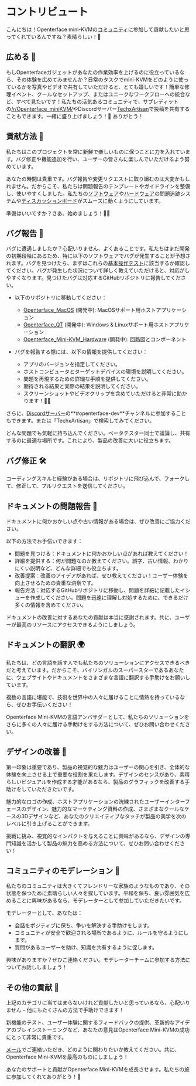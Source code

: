 # コントリビュート

こんにちは！Openterface mini-KVMの[コミュニティ](/community)に参加して貢献したいと思ってくれているんですね？素晴らしい！🧡

## 広める 📢

もしOpenterfaceガジェットがあなたの作業効率を上げるのに役立っているなら、その体験を広めてみませんか？日常のタスクでmini-KVMをどのように使っているかを写真やビデオで共有していただけると、とても嬉しいです！簡単な修理イベント、クールなセットアップ、またはユニークなワークフローへの統合など、すべて見たいです！私たちの活気あるコミュニティで、サブレディットの[/r/Openterface_miniKVM/](/reddit)やDiscordサーバー[TechxArtisan](/discord)で投稿を共有することもできます。一緒に盛り上げましょう！🚀 ありがとう！

## 貢献方法 🌟

私たちはこのプロジェクトを常に新鮮で楽しいものに保つことに力を入れています。バグ修正や機能追加を行い、ユーザーの皆さんに楽しんでいただけるよう努めています。

あなたの時間は貴重です。バグ報告や変更リクエストに取り組むのは大変かもしれません。だからこそ、私たちは問題報告のテンプレートやガイドラインを整備し、使いやすくしました。私たちの[ソフトウェア](/quick-start/#install-host-application)や[ハードウェア](https://github.com/TechxArtisanStudio/Openterface_Mini-KVM_Hardware)の問題追跡システムや[ディスカッションボード](https://github.com/TechxArtisanStudio/Openterface/discussions)がスムーズに動くようにしています。

準備はいいですか？さあ、始めましょう！🏊‍♂️

## バグ報告 🐛

バグに遭遇しましたか？心配いりません、よくあることです。私たちはまだ開発の初期段階にあるため、特に以下のソフトウェアでバグが発生することが予想されます。バグを見つけたら、まずはこれらの[基本操作テスト](/basic)に該当するか確認してください。バグが発生した状況について詳しく教えていただけると、対応がしやすくなります。見つけたバグは対応するGitHubリポジトリに報告してください。

- 以下のリポジトリに移動してください：
    - [Openterface_MacOS](https://github.com/TechxArtisanStudio/Openterface_MacOS) (開発中): MacOSサポート用ホストアプリケーション
    - [Openterface_QT](https://github.com/TechxArtisanStudio/Openterface_QT) (開発中): Windows & Linuxサポート用ホストアプリケーション
    - [Openterface_Mini-KVM_Hardware](https://github.com/TechxArtisanStudio/Openterface_Mini-KVM_Hardware) (開発中): 回路図とコンポーネント

- バグを報告する際には、以下の情報を提供してください：
    - アプリのバージョンを指定してください。
    - ホストコンピュータとターゲットデバイスの環境を説明してください。
    - 問題を再現するための詳細な手順を提供してください。
    - 期待される結果と実際の結果を説明してください。
    - スクリーンショットやビデオクリップを含めていただけると非常に助かります！📸🎥

さらに、[Discordサーバー](/discord)の**#openterface-dev**チャンネルに参加することもできます。または「TechxArtisan」で検索してみてください。

どんな問題でも気軽に持ち込んでください。ベータテスター同士で議論し、共有するのに最適な場所です。これにより、製品の改善に大いに役立ちます。

## バグ修正 🛠️
コーディングスキルと経験がある場合は、リポジトリに飛び込んで、フォークして、修正して、プルリクエストを送信してください。

## ドキュメントの問題報告 📝

ドキュメントに何かおかしい点や古い情報がある場合は、ぜひ改善にご協力ください。

以下の方法でお手伝いできます：

- 問題を見つける：ドキュメントに何かおかしい点があれば教えてください！
- 詳細を提供する：何が問題なのか教えてください。誤字、古い情報、わかりにくい説明など、どんな詳細でも役立ちます。
- 改善提案：改善のアイデアがあれば、ぜひ教えてください！ユーザー体験を向上させるための貴重な洞察です。
- 報告方法：対応するGitHubリポジトリに移動し、問題を詳細に記載したイシューを作成してください。問題を迅速に理解し対処するために、できるだけ多くの情報を含めてください。

ドキュメントの改善に対するあなたの貢献は本当に感謝されます。共に、ユーザーが最高のリソースにアクセスできるようにしましょう。

## ドキュメントの翻訳 🌍

私たちは、どの言語を話す人でも私たちのソリューションにアクセスできるべきだと考えています。だからこそ、バイリンガルのスーパースターであるあなたに、ウェブサイトやドキュメントをさまざまな言語に翻訳する手助けをお願いしています。

複数の言語に堪能で、技術を世界中の人々に届けることに情熱を持っているなら、ぜひお手伝いください！

Openterface Mini-KVMの言語アンバサダーとして、私たちのソリューションをさらに多くの人々に届ける手助けをする方法について、ぜひお問い合わせください。

## デザインの改善 🎨
第一印象は重要であり、製品の視覚的な魅力はユーザーの関心を引き、全体的な体験を向上させる上で重要な役割を果たします。デザインのセンスがあり、素晴らしいビジュアルを作成する才能があるなら、製品のグラフィックを改善する手助けをしていただきたいです。

魅力的なロゴの作成、ホストアプリケーションの洗練されたユーザーインターフェースのデザイン、魅力的なマーケティング資料の作成、さまざまなクールなケースの3Dデザインなど、あなたのクリエイティブなタッチが製品の美学を次のレベルに引き上げることができます。

挑戦に挑み、視覚的なインパクトを与えることに興味があるなら、デザインの専門知識を活かして製品の魅力を高める方法について、ぜひお問い合わせください！

## コミュニティのモデレーション 🤝

私たちのコミュニティは大きくてフレンドリーな家族のようなものであり、その状態を保つために素晴らしい人々を探しています。平和を保ち、良い雰囲気を広めることに興味があるなら、モデレーターとして参加していただきたいです。

モデレーターとして、あなたは：

- 会話をポジティブに保ち、争いを解決する手助けをします。
- コミュニティが安全で歓迎される場所であるように、ルールを守るようにします。
- 質問があるユーザーを助け、知識を共有するように促します。

興味がありますか？ぜひご連絡ください。モデレーターチームに参加する方法についてお話ししましょう！

## その他の貢献 🚀
上記のカテゴリに当てはまらないけれど貢献したいと思っているなら、心配いりません – 他にもたくさんの方法で手助けできます！

新機能のテスト、ユーザー体験に関するフィードバックの提供、革新的なアイデアのブレインストーミングなど、あなたの意見はOpenterface Mini-KVMの成功にとって非常に貴重です。

[メール](mailto:info@techxartisan.com)でご連絡いただき、どのように関わりたいか教えてください。共に、Openterface Mini-KVMを最高のものにしましょう！

あなたのサポートと貢献がOpenterface Mini-KVMを成長させます。私たちの旅に参加してくれてありがとう！🚀